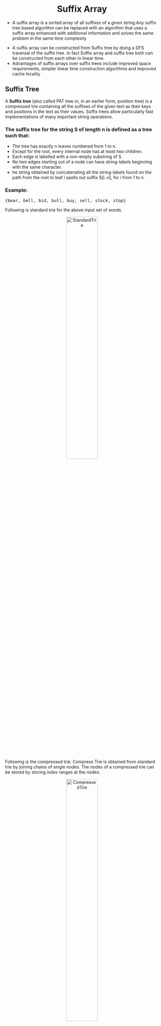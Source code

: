 <h1 align="center">Suffix Array</h1>
<ul>
  <li>A suffix array is a sorted array of all suffixes of a given string.Any suffix tree based algorithm can be replaced with an algorithm that uses a suffix array enhanced with additional information and solves the same problem in the same time complexity</p></li>
  <li>A suffix array can be constructed from Suffix tree by doing a DFS traversal of the suffix tree. In fact Suffix array and suffix tree both can be constructed from each other in linear time.</li>
  <li>Advantages of suffix arrays over suffix trees include improved space requirements, simpler linear time construction algorithms and improved cache locality</li>
</ul>  
<h2>Suffix Tree</h2>
<p>A <b>Suffix tree</b> (also called PAT tree or, in an earlier form, position tree) is a compressed trie containing all the suffixes of the given text as their keys and positions in the text as their values. Suffix trees allow particularly fast implementations of many important string operations.</p>
<h3>The suffix tree for the string S of length n is defined as a tree such that:</h3>
<ul>
  <li>The tree has exactly n leaves numbered from 1 to n.</li>
  <li>Except for the root, every internal node has at least two children.</li>
  <li>Each edge is labelled with a non-empty substring of S.</li>
  <li>No two edges starting out of a node can have string-labels beginning with the same character.</li>
  <li>he string obtained by concatenating all the string-labels found on the path from the root to leaf i spells out suffix S[i..n], for i from 1 to n.</li>
</ul>  
<h3>Example:</h3>
<pre>{bear, bell, bid, bull, buy, sell, stock, stop}</pre>
<p>Following is standard trie for the above input set of words.</p>
<div align="center">
    <img width="45%" alt="StandardTrie" src="https://media.geeksforgeeks.org/wp-content/uploads/patternsearching1.png">
</div>
<p>Following is the compressed trie. Compress Trie is obtained from standard trie by joining chains of single nodes. The nodes of a compressed trie can be stored by storing index ranges at the nodes.</p>
<div align="center">
    <img width="45%" alt="CompressedTrie" src="https://media.geeksforgeeks.org/wp-content/uploads/patternsearching2.png">
</div>
<h3>How to build a Suffix Tree for a given text?</h3>
<p>As discussed above, Suffix Tree is compressed trie of all suffixes, so following are very abstract steps to build a suffix tree from given text.</p>
<ol type="1">
  <li>Generate all suffixes of given text.</li>
  <li>Consider all suffixes as individual words and build a compressed trie.</li>
</ol>  
<h2>Apllications</h2>
<ol type="1">
  <li>Pattern Searching</li>
  <li>Finding the longest repeated substring</li>
  <li>Finding the longest common substring</li>
  <li>Finding the longest palindrome in a string</li>
</ol>  


